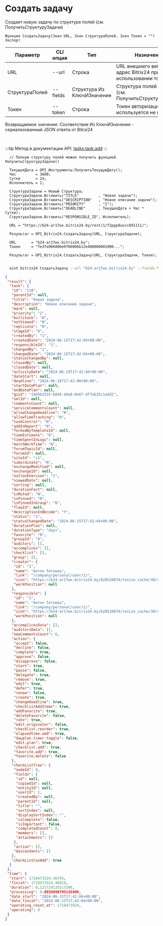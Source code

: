 ﻿---
sidebar_position: 3
---

# Создать задачу
 Создает новую задачу по структуре полей (см. ПолучитьСтруктуруЗадачи)



`Функция СоздатьЗадачу(Знач URL, Знач СтруктураПолей, Знач Токен = "") Экспорт`

  | Параметр | CLI опция | Тип | Назначение |
  |-|-|-|-|
  | URL | --url | Строка | URL внешнего вебхука или адрес Bitrix24 при использовании токена |
  | СтруктураПолей | --fields | Структура Из КлючИЗначение | Структура полей задачи (см. ПолучитьСтруктуруЗадачи) |
  | Токен | --token | Строка | Токен авторизации, если используется не вебхук |

  
  Возвращаемое значение:   Соответствие Из КлючИЗначение - сериализованный JSON ответа от Bitrxi24

<br/>

:::tip
Метод в документации API: [tasks.task.add](https://dev.1c-bitrix.ru/rest_help/tasks/task/tasks/tasks_task_add.php)
:::
<br/>


```bsl title="Пример кода"
  // Полную структуру полей можно получить функцией ПолучитьСтруктуруЗадачи()
  
  ТекущаяДата = OPI_Инструменты.ПолучитьТекущуюДату();
  Час         = 3600;
  Сутки       = 24;
  Исполнитель = 1;
  
  СтруктураЗадачи = Новый Структура;
  СтруктураЗадачи.Вставить("TITLE"         , "Новая задача");
  СтруктураЗадачи.Вставить("DESCRIPTION"   , "Новое описание задачи");
  СтруктураЗадачи.Вставить("PRIORITY"      , "2");
  СтруктураЗадачи.Вставить("DEADLINE"      , ТекущаяДата + Час * Сутки);
  СтруктураЗадачи.Вставить("RESPONSIBLE_ID", Исполнитель);
  
  URL = "https://b24-ar17wx.bitrix24.by/rest/1/f2ppp8uucc891111/";
  
  Результат = OPI_Bitrix24.СоздатьЗадачу(URL, СтруктураЗадачи);
  
  URL       = "b24-ar17wx.bitrix24.by";
  Токен     = "fe3fa966006e9f06006b12e400000001000...";
  
  Результат = OPI_Bitrix24.СоздатьЗадачу(URL, СтруктураЗадачи, Токен);
```



```sh title="Пример команды CLI"
    
  oint bitrix24 СоздатьЗадачу --url "b24-ar17wx.bitrix24.by" --fields %fields% --token "b9df7366006e9f06006b12e400000001000..."

```

```json title="Результат"
{
 "result": {
  "task": {
   "id": "110",
   "parentId": null,
   "title": "Новая задача",
   "description": "Новое описание задачи",
   "mark": null,
   "priority": "2",
   "multitask": "N",
   "notViewed": "N",
   "replicate": "N",
   "stageId": "0",
   "createdBy": "1",
   "createdDate": "2024-06-15T17:42:04+00:00",
   "responsibleId": "1",
   "changedBy": "1",
   "changedDate": "2024-06-15T17:42:04+00:00",
   "statusChangedBy": null,
   "closedBy": null,
   "closedDate": null,
   "activityDate": "2024-06-15T17:42:04+00:00",
   "dateStart": null,
   "deadline": "2024-06-16T17:42:00+00:00",
   "startDatePlan": null,
   "endDatePlan": null,
   "guid": "{8d5b2535-b856-4da0-8e67-df7eb35c1add}",
   "xmlId": null,
   "commentsCount": null,
   "serviceCommentsCount": null,
   "allowChangeDeadline": "N",
   "allowTimeTracking": "N",
   "taskControl": "N",
   "addInReport": "N",
   "forkedByTemplateId": null,
   "timeEstimate": "0",
   "timeSpentInLogs": null,
   "matchWorkTime": "N",
   "forumTopicId": null,
   "forumId": null,
   "siteId": "s1",
   "subordinate": "N",
   "exchangeModified": null,
   "exchangeId": null,
   "outlookVersion": "1",
   "viewedDate": null,
   "sorting": null,
   "durationFact": null,
   "isMuted": "N",
   "isPinned": "N",
   "isPinnedInGroup": "N",
   "flowId": null,
   "descriptionInBbcode": "Y",
   "status": "2",
   "statusChangedDate": "2024-06-15T17:42:04+00:00",
   "durationPlan": null,
   "durationType": "days",
   "favorite": "N",
   "groupId": "0",
   "auditors": [],
   "accomplices": [],
   "checklist": [],
   "group": [],
   "creator": {
    "id": "1",
    "name": "Антон Титовец",
    "link": "/company/personal/user/1/",
    "icon": "https://b24-ar17wx.bitrix24.by/b28528874/resize_cache/30/c0120a8d7c10d63c83e32398d1ec4d9e/main/d7e/d7e99cf556e4ab676463dae2c00ddfbb/a7e0af6899300e3c684caeca5c334d81.jpg",
    "workPosition": null
   },
   "responsible": {
    "id": "1",
    "name": "Антон Титовец",
    "link": "/company/personal/user/1/",
    "icon": "https://b24-ar17wx.bitrix24.by/b28528874/resize_cache/30/c0120a8d7c10d63c83e32398d1ec4d9e/main/d7e/d7e99cf556e4ab676463dae2c00ddfbb/a7e0af6899300e3c684caeca5c334d81.jpg",
    "workPosition": null
   },
   "accomplicesData": [],
   "auditorsData": [],
   "newCommentsCount": 0,
   "action": {
    "accept": false,
    "decline": false,
    "complete": true,
    "approve": false,
    "disapprove": false,
    "start": true,
    "pause": false,
    "delegate": true,
    "remove": true,
    "edit": true,
    "defer": true,
    "renew": false,
    "create": true,
    "changeDeadline": true,
    "checklistAddItems": true,
    "addFavorite": true,
    "deleteFavorite": false,
    "rate": true,
    "edit.originator": false,
    "checklist.reorder": true,
    "elapsedtime.add": true,
    "dayplan.timer.toggle": false,
    "edit.plan": true,
    "checklist.add": true,
    "favorite.add": true,
    "favorite.delete": false
   },
   "checkListTree": {
    "nodeId": 0,
    "fields": {
     "id": null,
     "copiedId": null,
     "entityId": null,
     "userId": 1,
     "createdBy": null,
     "parentId": null,
     "title": "",
     "sortIndex": null,
     "displaySortIndex": "",
     "isComplete": false,
     "isImportant": false,
     "completedCount": 0,
     "members": [],
     "attachments": []
    },
    "action": [],
    "descendants": []
   },
   "checkListCanAdd": true
  }
 },
 "time": {
  "start": 1718473324.36745,
  "finish": 1718473324.48918,
  "duration": 0.121729135513306,
  "processing": 0.0939490795135498,
  "date_start": "2024-06-15T17:42:04+00:00",
  "date_finish": "2024-06-15T17:42:04+00:00",
  "operating_reset_at": 1718473924,
  "operating": 0
 }
}
```
